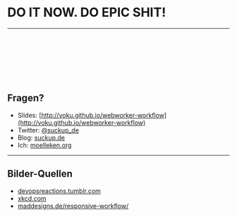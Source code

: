 <!-- .slide: data-background="images/reactions/tumblr_mnj888Jab71s6z99jo1_500.gif" data-state="inverted faded" -->
<br /><br />
<br /><br />
# DO IT NOW. DO EPIC SHIT!

---
<!-- .slide: data-background="images/backgrounds/matrix.jpg" data-state="inverted faded" -->

<br><br><br><br><br><br>
## Fragen?

* Slides: [http://voku.github.io/webworker-workflow](http://voku.github.io/webworker-workflow)
* Twitter: [@suckup_de](https://twitter.com/suckup_de)
* Blog: [suckup.de](http://suckup.de/)
* Ich: [moelleken.org](http://moelleken.org/)

---

## Bilder-Quellen

* [devopsreactions.tumblr.com](http://devopsreactions.tumblr.com/)
* [xkcd.com](http://xkcd.com/)
* [maddesigns.de/responsive-workflow/](http://maddesigns.de/responsive-workflow/)